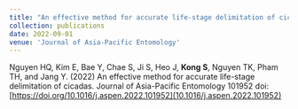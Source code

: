 ```yaml
---
title: "An effective method for accurate life-stage delimitation of cicadas"
collection: publications
date: 2022-09-01
venue: 'Journal of Asia-Pacific Entomology'
---
```

Nguyen HQ, Kim E, Bae Y, Chae S, Ji S, Heo J, **Kong S**, Nguyen TK, Pham TH, and Jang Y. (2022) An effective method for accurate life-stage delimitation of cicadas. Journal of Asia-Pacific Entomology 101952 doi: [https://doi.org/10.1016/j.aspen.2022.101952](10.1016/j.aspen.2022.101952)